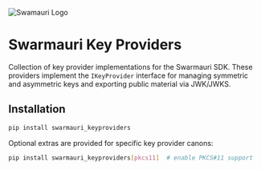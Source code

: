 ![Swamauri Logo](https://res.cloudinary.com/dbjmpekvl/image/upload/v1730099724/Swarmauri-logo-lockup-2048x757_hww01w.png)

# Swarmauri Key Providers

Collection of key provider implementations for the Swarmauri SDK.  These
providers implement the `IKeyProvider` interface for managing symmetric and
asymmetric keys and exporting public material via JWK/JWKS.

## Installation

```bash
pip install swarmauri_keyproviders
```

Optional extras are provided for specific key provider canons:

```bash
pip install swarmauri_keyproviders[pkcs11]  # enable PKCS#11 support
```
